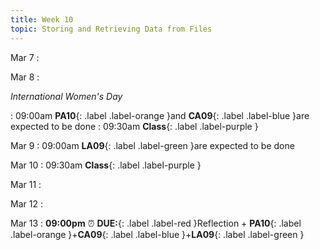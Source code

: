 ```yaml
---
title: Week 10
topic: Storing and Retrieving Data from Files
---
```

Mar 7
: [](#)

Mar 8
: <p class="text-grey-dk-000 mb-0"><em>International Women's Day</em></p>

 : 09:00am **PA10**{: .label .label-orange }and **CA09**{: .label .label-blue }are expected to be done
 : 09:30am **Class**{: .label .label-purple }

Mar 9
 : 09:00am **LA09**{: .label .label-green }are expected to be done


Mar 10
 : 09:30am **Class**{: .label .label-purple }

Mar 11
: [](#)

Mar 12
: [](#)

Mar 13
 : **09:00pm** ⏰  **DUE:**{: .label .label-red }Reflection + **PA10**{: .label .label-orange }+**CA09**{: .label .label-blue }+**LA09**{: .label .label-green } 

